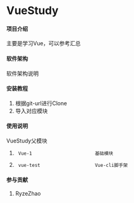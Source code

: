 # VueStudy

#### 项目介绍
主要是学习Vue，可以参考汇总


#### 软件架构
软件架构说明


#### 安装教程
1. 根据git-url进行Clone
2. 导入对应模块

#### 使用说明
VueStudy父模块


1.      Vue-1                       基础模块
2.      vue-test                    Vue-cli脚手架



#### 参与贡献
1. RyzeZhao

#### 